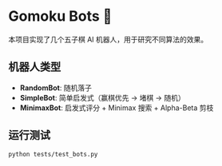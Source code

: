 # Gomoku Bots 🤖

本项目实现了几个五子棋 AI 机器人，用于研究不同算法的效果。

## 机器人类型
- **RandomBot**: 随机落子
- **SimpleBot**: 简单启发式（赢棋优先 → 堵棋 → 随机）
- **MinimaxBot**: 启发式评分 + Minimax 搜索 + Alpha-Beta 剪枝

## 运行测试
```bash
python tests/test_bots.py

